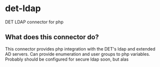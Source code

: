# det-ldap
DET LDAP connector for php
## What does this connector do?
This connector provides php integration with the DET's ldap and extended AD servers. Can provide enumeration and user groups to php variables. Probably should be configured for secure ldap soon, but alas
